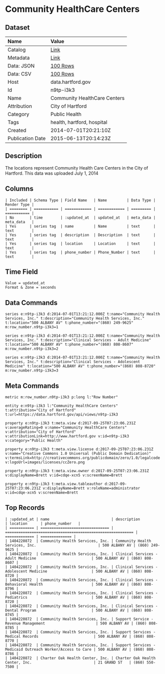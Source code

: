 # Community HealthCare Centers

## Dataset

| Name | Value |
| :--- | :---- |
| Catalog | [Link](https://catalog.data.gov/dataset/community-healthcare-centers) |
| Metadata | [Link](https://data.hartford.gov/api/views/n9tp-i3k3) |
| Data: JSON | [100 Rows](https://data.hartford.gov/api/views/n9tp-i3k3/rows.json?max_rows=100) |
| Data: CSV | [100 Rows](https://data.hartford.gov/api/views/n9tp-i3k3/rows.csv?max_rows=100) |
| Host | data.hartford.gov |
| Id | n9tp-i3k3 |
| Name | Community HealthCare Centers |
| Attribution | City of Hartford |
| Category | Public Health |
| Tags | health, hartford, hospital |
| Created | 2014-07-01T20:21:10Z |
| Publication Date | 2015-06-13T20:14:23Z |

## Description

The locations represent Community Health Care Centers in the City of Hartford. This data was uploaded July 1, 2014

## Columns

```ls
| Included | Schema Type | Field Name   | Name         | Data Type | Render Type |
| ======== | =========== | ============ | ============ | ========= | =========== |
| No       | time        | :updated_at  | updated_at   | meta_data | meta_data   |
| Yes      | series tag  | name         | Name         | text      | text        |
| Yes      | series tag  | description  | Description  | text      | text        |
| Yes      | series tag  | location     | Location     | text      | text        |
| Yes      | series tag  | phone_number | Phone_Number | text      | text        |
```

## Time Field

```ls
Value = updated_at
Format & Zone = seconds
```

## Data Commands

```ls
series e:n9tp-i3k3 d:2014-07-01T13:21:12.000Z t:name="Community Health Services, Inc." t:description="Community Health Services, Inc." t:location="500 ALBANY AV" t:phone_number="(860) 249-9625" m:row_number.n9tp-i3k3=1

series e:n9tp-i3k3 d:2014-07-01T13:21:12.000Z t:name="Community Health Services, Inc." t:description="Clinical Services - Adult Medicine" t:location="500 ALBANY AV" t:phone_number="(860) 808-8607" m:row_number.n9tp-i3k3=2

series e:n9tp-i3k3 d:2014-07-01T13:21:12.000Z t:name="Community Health Services, Inc." t:description="Clinical Services - Adolescent Medicine" t:location="500 ALBANY AV" t:phone_number="(860) 808-8720" m:row_number.n9tp-i3k3=3
```

## Meta Commands

```ls
metric m:row_number.n9tp-i3k3 p:long l:"Row Number"

entity e:n9tp-i3k3 l:"Community HealthCare Centers" t:attribution="City of Hartford" t:url=https://data.hartford.gov/api/views/n9tp-i3k3

property e:n9tp-i3k3 t:meta.view d:2017-09-25T07:23:06.231Z v:averageRating=0 v:name="Community HealthCare Centers" v:attribution="City of Hartford" v:attributionLink=http://www.hartford.gov v:id=n9tp-i3k3 v:category="Public Health"

property e:n9tp-i3k3 t:meta.view.license d:2017-09-25T07:23:06.231Z v:name="Creative Commons 1.0 Universal (Public Domain Dedication)" v:termsLink=http://creativecommons.org/publicdomain/zero/1.0/legalcode v:logoUrl=images/licenses/ccZero.png

property e:n9tp-i3k3 t:meta.view.owner d:2017-09-25T07:23:06.231Z v:displayName=Brett v:id=cdqe-xcn5 v:screenName=Brett

property e:n9tp-i3k3 t:meta.view.tableauthor d:2017-09-25T07:23:06.231Z v:displayName=Brett v:roleName=administrator v:id=cdqe-xcn5 v:screenName=Brett
```

## Top Records

```ls
| :updated_at | name                            | description                                                | location      | phone_number   | 
| =========== | =============================== | ========================================================== | ============= | ============== | 
| 1404220872  | Community Health Services, Inc. | Community Health Services, Inc.                            | 500 ALBANY AV | (860) 249-9625 | 
| 1404220872  | Community Health Services, Inc. | Clinical Services - Adult Medicine                         | 500 ALBANY AV | (860) 808-8607 | 
| 1404220872  | Community Health Services, Inc. | Clinical Services - Adolescent Medicine                    | 500 ALBANY AV | (860) 808-8720 | 
| 1404220872  | Community Health Services, Inc. | Clinical Services - Behavioral Health                      | 500 ALBANY AV | (860) 808-8796 | 
| 1404220872  | Community Health Services, Inc. | Clinical Services - Pediatrics                             | 500 ALBANY AV | (860) 808-8720 | 
| 1404220872  | Community Health Services, Inc. | Clinical Services - Dental Program                         | 500 ALBANY AV | (860) 808-8745 | 
| 1404220872  | Community Health Services, Inc. | Support Service - Revenue Management                       | 500 ALBANY AV | (860) 808-8785 | 
| 1404220872  | Community Health Services, Inc. | Support Services - Medical Records                         | 500 ALBANY AV | (860) 808-8770 | 
| 1404220872  | Community Health Services, Inc. | Support Services - Medicaid Outreach Worker/Access to Care | 500 ALBANY AV | (860) 808-8786 | 
| 1404220872  | Charter Oak Health Center, Inc. | Charter Oak Health Center, Inc.                            | 21 GRAND ST   | (860) 550-7500 | 
```